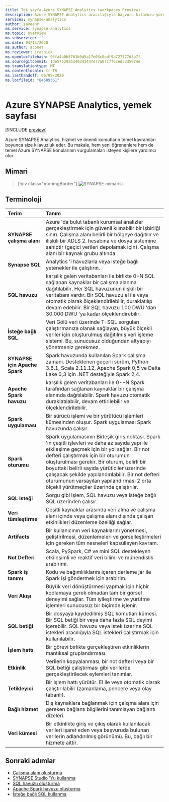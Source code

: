 ```yaml
---
title: Tek sayfa-Azure SYNAPSE Analytics (workpaces Preview)
description: Azure SYNAPSE Analytics aracılığıyla başvuru kılavuzu yürüyen Kullanıcı
services: synapse-analytics
author: saveenr
ms.service: synapse-analytics
ms.topic: overview
ms.subservice: ''
ms.date: 04/15/2020
ms.author: acomet
ms.reviewer: jrasnick
ms.openlocfilehash: 95fa4a0b5761b9d5a17e03c0edf9a727777d3a7f
ms.sourcegitcommit: 1de57529ab349341447d77a0717f6ced5335074e
ms.translationtype: MT
ms.contentlocale: tr-TR
ms.lasthandoff: 06/09/2020
ms.locfileid: "84609361"
---
```

# <a name="azure-synapse-analytics-cheat-sheet"></a>Azure SYNAPSE Analytics, yemek sayfası

[!INCLUDE [preview](includes/note-preview.md)]

Azure SYNAPSE Analytics, hizmet ve önemli komutların temel kavramları boyunca size kılavuzluk eder. Bu makale, hem yeni öğrenenlere hem de temel Azure SYNAPSE konularının vurgulamaları isteyen kişilere yardımcı olur.

## <a name="architecture"></a>Mimari

> [!div class="mx-imgBorder"]
>![SYNAPSE mimarisi](media/overview-cheat-sheet/azure-synapse-architecture-cheat-sheet.png)

## <a name="terminology"></a>Terminoloji
| Terim                         | Tanım      |
|:---                                 |:---                 |
| **SYNAPSE çalışma alanı** | Azure 'da bulut tabanlı kurumsal analizler gerçekleştirmek için güvenli kılınabilir bir işbirliği sınırı. Çalışma alanı belirli bir bölgeye dağıtılır ve ilişkili bir ADLS 2. hesabına ve dosya sistemine sahiptir (geçici verileri depolamak için). Çalışma alanı bir kaynak grubu altında. |
| **Synapse SQL**   | Analytics 'i havuzlarla veya isteğe bağlı yetenekler ile çalıştırın.  |
| **SQL havuzu**   | karşılık gelen veritabanları ile birlikte 0-N SQL sağlanan kaynaklar bir çalışma alanına dağıtılabilir. Her SQL havuzunun ilişkili bir veritabanı vardır. Bir SQL havuzu el ile veya otomatik olarak ölçeklendirilebilir, duraklatılıp devam edebilir. Bir SQL havuzu 100 DWU 'dan 30.000 DWU 'ya kadar ölçeklendirebilir.       |
| **İsteğe bağlı SQL**   | Veri Gölü veri üzerinde T-SQL sorguları çalıştırmanıza olanak sağlayan, büyük ölçekli veriler için oluşturulmuş dağıtılmış veri işleme sistemi. Bu, sunucusuz olduğundan altyapıyı yönetmeniz gerekmez.       |
|**SYNAPSE için Apache Spark** | Spark havuzunda kullanılan Spark çalışma zamanı. Desteklenen geçerli sürüm, Python 3.6.1, Scala 2.11.12, Apache Spark 0,5 ve Delta Lake 0,3 için .NET desteğiyle Spark 2,4.  | 
| **Apache Spark havuzu**  | karşılık gelen veritabanları ile 0--N Spark tarafından sağlanan kaynaklar bir çalışma alanında dağıtılabilir. Spark havuzu otomatik duraklatılabilir, devam ettirilebilir ve ölçeklendirilebilir.  |
| **Spark uygulaması**  |   Bir sürücü işlemi ve bir yürütücü işlemleri kümesinden oluşur. Spark uygulaması Spark havuzunda çalışır.            |
| **Spark oturumu**  |   Spark uygulamasının Birleşik giriş noktası. Spark 'ın çeşitli işlevleri ve daha az sayıda yapı ile etkileşime geçmek için bir yol sağlar. Bir not defteri çalıştırmak için bir oturumun oluşturulması gerekir. Bir oturum, belirli bir boyuttaki belirli sayıda yürüticiler üzerinde çalışacak şekilde yapılandırılabilir. Bir not defteri oturumunun varsayılan yapılandırması 2 orta ölçekli yürütmeçiler üzerinde çalıştırılır. |
| **SQL Isteği**  |   Sorgu gibi işlem, SQL havuzu veya isteğe bağlı SQL üzerinden çalışır. |
|**Veri tümleştirme**| Çeşitli kaynaklar arasında veri alma ve çalışma alanı içinde veya çalışma alanı dışında çalışan etkinlikleri düzenleme özelliği sağlar.| 
|**Artifacts**| Bir kullanıcının veri kaynaklarını yönetmesi, geliştirilmesi, düzenlemeleri ve görselleştirmeleri için gereken tüm nesneleri kapsülleyen kavram.|
|**Not Defteri**| Scala, PySpark, C# ve mini SQL destekleyen etkileşimli ve reaktif veri bilimi ve mühendislik arabirimi. |
|**Spark iş tanımı**|Kodu ve bağımlılıklarını içeren derleme jar ile Spark işi göndermek için arabirim.|
|**Veri Akışı**|  Büyük veri dönüştürmesi yapmak için hiçbir kodlamaya gerek olmadan tam bir görsel deneyimi sağlar. Tüm iyileştirme ve yürütme işlemleri sunucusuz bir biçimde işlenir. |
|**SQL betiği**| Bir dosyaya kaydedilmiş SQL komutları kümesi. Bir SQL betiği bir veya daha fazla SQL deyimi içerebilir. SQL havuzu veya istek üzerine SQL istekleri aracılığıyla SQL istekleri çalıştırmak için kullanılabilir.|
|**İşlem hattı**| Bir görevi birlikte gerçekleştiren etkinliklerin mantıksal gruplandırması.|
|**Etkinlik**| Verilerin kopyalanması, bir not defteri veya bir SQL betiği çalıştırması gibi verilerde gerçekleştirilecek eylemleri tanımlar.|
|**Tetikleyici**| Bir işlem hattı yürütür. El ile veya otomatik olarak çalıştırılabilir (zamanlama, pencere veya olay tabanlı).|
|**Bağlı hizmet**| Dış kaynaklara bağlanmak için çalışma alanı için gereken bağlantı bilgilerini tanımlayan bağlantı dizeleri.|
|**Veri kümesi**|  Bir etkinlikte giriş ve çıkış olarak kullanılacak verileri işaret eden veya başvuruda bulunan verilerin adlandırılmış görünümü. Bu, bağlı bir hizmete aittir.|

## <a name="next-steps"></a>Sonraki adımlar

- [Çalışma alanı oluşturma](quickstart-create-workspace.md)
- [SYNAPSE Studio 'Yu kullanma](quickstart-synapse-studio.md)
- [SQL havuzu oluşturma](quickstart-create-sql-pool-portal.md)
- [Apache Spark havuzu oluşturma](quickstart-create-apache-spark-pool-portal.md)
- [İsteğe bağlı SQL kullanma](quickstart-sql-on-demand.md)


